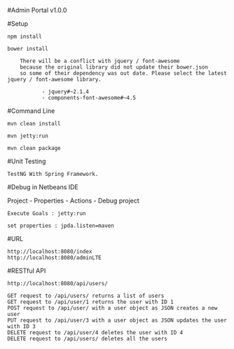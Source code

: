#Admin Portal v1.0.0


#Setup

    npm install
    
    bower install

        There will be a conflict with jquery / font-awesome 
        because the original library did not update their bower.json 
        so some of their dependency was out date. Please select the latest jquery / font-awesome library.

               - jquery#~2.1.4 
               - components-font-awesome#~4.5 

#Command Line 

    mvn clean install

    mvn jetty:run

    mvn clean package

#Unit Testing

    TestNG With Spring Framework.    

#Debug in Netbeans IDE

Project - Properties - Actions - Debug project

    Execute Goals : jetty:run

    set properties : jpda.listen=maven

#URL

    http://localhost:8080/index
    http://localhost:8080/adminLTE


#RESTful API

    http://localhost:8080/api/users/

    GET request to /api/users/ returns a list of users
    GET request to /api/user/1 returns the user with ID 1
    POST request to /api/user/ with a user object as JSON creates a new user
    PUT request to /api/user/3 with a user object as JSON updates the user with ID 3
    DELETE request to /api/user/4 deletes the user with ID 4
    DELETE request to /api/users/ deletes all the users
